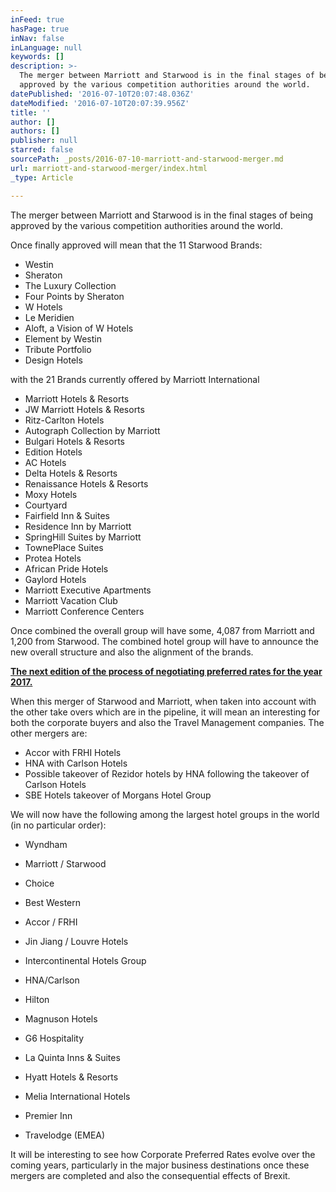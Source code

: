 ```yaml
---
inFeed: true
hasPage: true
inNav: false
inLanguage: null
keywords: []
description: >-
  The merger between Marriott and Starwood is in the final stages of being
  approved by the various competition authorities around the world.
datePublished: '2016-07-10T20:07:48.036Z'
dateModified: '2016-07-10T20:07:39.956Z'
title: ''
author: []
authors: []
publisher: null
starred: false
sourcePath: _posts/2016-07-10-marriott-and-starwood-merger.md
url: marriott-and-starwood-merger/index.html
_type: Article

---
```

The merger between Marriott and Starwood is in the final stages of being approved by the various competition authorities around the world.

Once finally approved will mean that the 11 Starwood Brands: 

* Westin
* Sheraton
* The Luxury Collection
* Four Points by Sheraton
* W Hotels
* Le Meridien
* Aloft, a Vision of W Hotels
* Element by Westin
* Tribute Portfolio
* Design Hotels

with the 21 Brands currently offered by Marriott International

* Marriott Hotels & Resorts
* JW Marriott Hotels & Resorts
* Ritz-Carlton Hotels
* Autograph Collection by Marriott
* Bulgari Hotels & Resorts
* Edition Hotels
* AC Hotels
* Delta Hotels & Resorts
* Renaissance Hotels & Resorts
* Moxy Hotels
* Courtyard
* Fairfield Inn & Suites
* Residence Inn by Marriott
* SpringHill Suites by Marriott
* TownePlace Suites
* Protea Hotels
* African Pride Hotels
* Gaylord Hotels
* Marriott Executive Apartments
* Marriott Vacation Club
* Marriott Conference Centers

Once combined the overall group will have some, 4,087 from Marriott and 1,200 from Starwood. The combined hotel group will have to announce the new overall structure and also the alignment of the brands.

[**The next edition of the process of negotiating preferred rates for the year 2017\.**][0]

When this merger of Starwood and Marriott, when taken into account with the other take overs which are in the pipeline, it will mean an interesting for both the corporate buyers and also the Travel Management companies. The other mergers are:

* Accor with FRHI Hotels
* HNA with Carlson Hotels
* Possible takeover of Rezidor hotels by HNA following the takeover of Carlson Hotels
* SBE Hotels takeover of Morgans Hotel Group

We will now have the following among the largest hotel groups in the world (in no particular order):

* Wyndham

* Marriott / Starwood

* Choice

* Best Western

* Accor / FRHI

* Jin Jiang / Louvre Hotels

* Intercontinental Hotels Group

* HNA/Carlson

* Hilton

* Magnuson Hotels

* G6 Hospitality

* La Quinta Inns & Suites

* Hyatt Hotels & Resorts

* Melia International Hotels

* Premier Inn

* Travelodge (EMEA)

It will be interesting to see how Corporate Preferred Rates evolve over the coming years, particularly in the major business destinations once these mergers are completed and also the consequential effects of Brexit.

[0]: null
